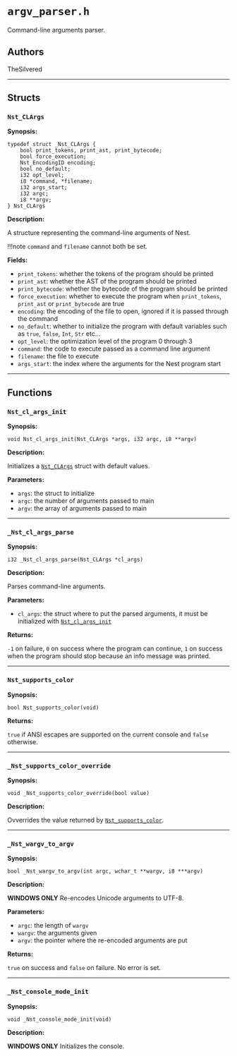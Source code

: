 # `argv_parser.h`

Command-line arguments parser.

## Authors

TheSilvered

---

## Structs

### `Nst_CLArgs`

**Synopsis:**

```better-c
typedef struct _Nst_CLArgs {
    bool print_tokens, print_ast, print_bytecode;
    bool force_execution;
    Nst_EncodingID encoding;
    bool no_default;
    i32 opt_level;
    i8 *command, *filename;
    i32 args_start;
    i32 argc;
    i8 **argv;
} Nst_CLArgs
```

**Description:**

A structure representing the command-line arguments of Nest.

!!!note
    `command` and `filename` cannot both be set.

**Fields:**

- `print_tokens`: whether the tokens of the program should be printed
- `print_ast`: whether the AST of the program should be printed
- `print_bytecode`: whether the bytecode of the program should be printed
- `force_execution`: whether to execute the program when `print_tokens`,
  `print_ast` or `print_bytecode` are true
- `encoding`: the encoding of the file to open, ignored if it is passed through
  the command
- `no_default`: whether to initialize the program with default variables such as
  `true`, `false`, `Int`, `Str` etc...
- `opt_level`: the optimization level of the program 0 through 3
- `command`: the code to execute passed as a command line argument
- `filename`: the file to execute
- `args_start`: the index where the arguments for the Nest program start

---

## Functions

### `Nst_cl_args_init`

**Synopsis:**

```better-c
void Nst_cl_args_init(Nst_CLArgs *args, i32 argc, i8 **argv)
```

**Description:**

Initializes a [`Nst_CLArgs`](c_api-argv_parser.md#nst_clargs) struct with
default values.

**Parameters:**

- `args`: the struct to initialize
- `argc`: the number of arguments passed to main
- `argv`: the array of arguments passed to main

---

### `_Nst_cl_args_parse`

**Synopsis:**

```better-c
i32 _Nst_cl_args_parse(Nst_CLArgs *cl_args)
```

**Description:**

Parses command-line arguments.

**Parameters:**

- `cl_args`: the struct where to put the parsed arguments, it must be
  initialized with [`Nst_cl_args_init`](c_api-argv_parser.md#nst_cl_args_init)

**Returns:**

`-1` on failure, `0` on success where the program can continue, `1` on success
when the program should stop because an info message was printed.

---

### `Nst_supports_color`

**Synopsis:**

```better-c
bool Nst_supports_color(void)
```

**Returns:**

`true` if ANSI escapes are supported on the current console and `false`
otherwise.

---

### `_Nst_supports_color_override`

**Synopsis:**

```better-c
void _Nst_supports_color_override(bool value)
```

**Description:**

Ovverrides the value returned by
[`Nst_supports_color`](c_api-argv_parser.md#nst_supports_color).

---

### `_Nst_wargv_to_argv`

**Synopsis:**

```better-c
bool _Nst_wargv_to_argv(int argc, wchar_t **wargv, i8 ***argv)
```

**Description:**

**WINDOWS ONLY** Re-encodes Unicode arguments to UTF-8.

**Parameters:**

- `argc`: the length of `wargv`
- `wargv`: the arguments given
- `argv`: the pointer where the re-encoded arguments are put

**Returns:**

`true` on success and `false` on failure. No error is set.

---

### `_Nst_console_mode_init`

**Synopsis:**

```better-c
void _Nst_console_mode_init(void)
```

**Description:**

**WINDOWS ONLY** Initializes the console.
